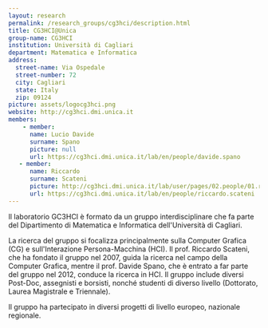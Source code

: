 ```yaml
---
layout: research 
permalink: /research_groups/cg3hci/description.html
title: CG3HCI@Unica
group-name: CG3HCI
institution: Università di Cagliari
department: Matematica e Informatica
address: 
  street-name: Via Ospedale
  street-number: 72
  city: Cagliari
  state: Italy
  zip: 09124
picture: assets/logocg3hci.png
website: http://cg3hci.dmi.unica.it
members: 
    - member:
      name: Lucio Davide
      surname: Spano
      picture: null
      url: https://cg3hci.dmi.unica.it/lab/en/people/davide.spano
   - member:
      name: Riccardo 
      surname: Scateni
      picture: http://cg3hci.dmi.unica.it/lab/user/pages/02.people/01.riccardo.scateni/img/riccardo.jpg
      url: https://cg3hci.dmi.unica.it/lab/en/people/riccardo.scateni
---
```

<!-- Inserire qui un testo libero che descriva il laboratorio -->

Il laboratorio GC3HCI è formato da un gruppo interdisciplinare che fa parte del Dipartimento di Matematica e Informatica dell'Università di Cagliari.

La ricerca del gruppo si focalizza principalmente sulla Computer Grafica (CG) e sull'Interazione Persona-Macchina (HCI). Il prof. Riccardo Scateni, che ha fondato il gruppo nel 2007, guida la ricerca nel campo della Computer Grafica, mentre il prof. Davide Spano, che è entrato a far parte del gruppo nel 2012, conduce la ricerca in HCI. Il gruppo include diversi Post-Doc, assegnisti e borsisti, nonché studenti di diverso livello (Dottorato, Laurea Magistrale e Triennale).

Il gruppo ha partecipato in diversi progetti di livello europeo, nazionale regionale.
